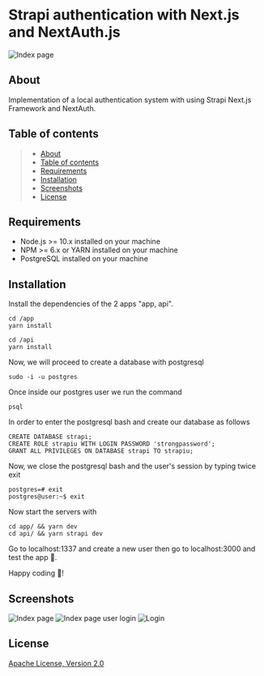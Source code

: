 # Strapi authentication with Next.js and NextAuth.js

  <img src="https://user-images.githubusercontent.com/36203999/111043883-bcfa6d00-840a-11eb-9a23-e7da185e7a1f.png" alt="Index page"/>


## About
Implementation of a local authentication system with using Strapi Next.js Framework and NextAuth.

## Table of contents

>   * [About](#about--synopsis)
>   * [Table of contents](#table-of-contents)
>   * [Requirements](#requirements)
>   * [Installation](#installation)
>   * [Screenshots](#screenshots)
>   * [License](#license)


## Requirements

- Node.js >= 10.x installed on your machine
- NPM >= 6.x or YARN installed on your machine
- PostgreSQL installed on your machine


## Installation
Install the dependencies of the 2 apps "app, api".  

    cd /app
    yarn install

    cd /api
    yarn install

Now, we will proceed to create a database with postgresql

    sudo -i -u postgres

Once inside our postgres user we run the command

    psql

In order to enter the postgresql bash and create our database as follows

    CREATE DATABASE strapi;
    CREATE ROLE strapiu WITH LOGIN PASSWORD 'strongpassword';
    GRANT ALL PRIVILEGES ON DATABASE strapi TO strapiu;

Now, we close the postgresql bash and the user's session by typing twice exit

    postgres=# exit
    postgres@user:~$ exit

Now start the servers with

```
cd app/ && yarn dev
cd api/ && yarn strapi dev
```

Go to localhost:1337 and create a new user then go to localhost:3000 and test the app 🚀.

Happy coding 🎉!
## Screenshots

  <img src="https://user-images.githubusercontent.com/36203999/111043528-abb06100-8408-11eb-9a47-b4455524b545.png" alt="Index page"/>
  <img src="https://user-images.githubusercontent.com/36203999/111043571-ddc1c300-8408-11eb-9211-588ce2cb71ed.png" alt="Index page user login"/>
  <img src="https://user-images.githubusercontent.com/36203999/111043555-c8e52f80-8408-11eb-834a-ad98abd3c01f.png" alt="Login"/>



## License

[Apache License, Version 2.0](http://www.apache.org/licenses/LICENSE-2.0.html)

